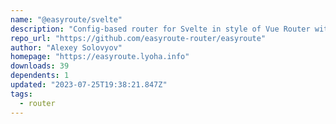 ```yaml
---
name: "@easyroute/svelte"
description: "Config-based router for Svelte in style of Vue Router with SSR support"
repo_url: "https://github.com/easyroute-router/easyroute"
author: "Alexey Solovyov"
homepage: "https://easyroute.lyoha.info"
downloads: 39
dependents: 1
updated: "2023-07-25T19:38:21.847Z"
tags: 
  - router
---
```

